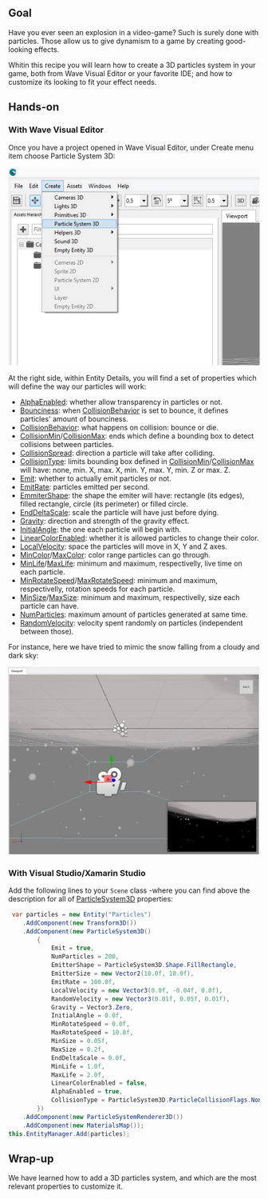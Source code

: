 ## Goal

Have you ever seen an explosion in a video-game? Such is surely done with particles. Those allow us to give dynamism to a game by creating good-looking effects.

Whitin this recipe you will learn how to create a 3D particles system in your game, both from Wave Visual Editor or your favorite IDE; and how to customize its looking to fit your effect needs.

## Hands-on

### With Wave Visual Editor

Once you have a project opened in Wave Visual Editor, under Create menu item choose Particle System 3D:

![](images/CreateParticle/Particles3DCreateMenu.jpg)

At the right side, within Entity Details, you will find a set of properties which will define the way our particles will work:
* [AlphaEnabled](xref:WaveEngine.Components.Particles.ParticleSystem3D.AlphaEnabled): whether allow transparency in particles or not.
* [Bounciness](xref:WaveEngine.Components.Particles.ParticleSystem3D.Bounciness): when [CollisionBehavior](xref:WaveEngine.Components.Particles.ParticleSystem3D.CollisionBehavior) is set to bounce, it defines particles' amount of bounciness.
* [CollisionBehavior](xref:WaveEngine.Components.Particles.ParticleSystem3D.CollisionBehavior): what happens on collision: bounce or die.
* [CollisionMin](xref:WaveEngine.Components.Particles.ParticleSystem3D.CollisionMin)/[CollisionMax](xref:WaveEngine.Components.Particles.ParticleSystem3D.CollisionMax): ends which define a bounding box to detect collisions between particles.
* [CollisionSpread](xref:WaveEngine.Components.Particles.ParticleSystem3D.CollisionSpread): direction a particle will take after colliding.
* [CollisionType](xref:WaveEngine.Components.Particles.ParticleSystem3D.CollisionType): limits bounding box defined in [CollisionMin](xref:WaveEngine.Components.Particles.ParticleSystem3D.CollisionMin)/[CollisionMax](xref:WaveEngine.Components.Particles.ParticleSystem3D.CollisionMax) will have: none, min. X, max. X, min. Y, max. Y, min. Z or max. Z.
* [Emit](xref:WaveEngine.Components.Particles.ParticleSystem3D.Emit): whether to actually emit particles or not.
* [EmitRate](xref:WaveEngine.Components.Particles.ParticleSystem3D.EmitRate): particles emitted per second.
* [EmmiterShape](xref:WaveEngine.Components.Particles.ParticleSystem3D.EmitterShape): the shape the emiter will have: rectangle (its edges), filled rectangle, circle (its perimeter) or filled circle.
* [EndDeltaScale](xref:WaveEngine.Components.Particles.ParticleSystem3D.EndDeltaScale): scale the particle will have just before dying.
* [Gravity](xref:WaveEngine.Components.Particles.ParticleSystem3D.Gravity): direction and strength of the gravity effect.
* [InitialAngle](xref:WaveEngine.Components.Particles.ParticleSystem3D.InitialAngle): the one each particle will begin with.
* [LinearColorEnabled](xref:WaveEngine.Components.Particles.ParticleSystem3D.LinearColorEnabled): whether it is allowed particles to change their color.
* [LocalVelocity](xref:WaveEngine.Components.Particles.ParticleSystem3D.LocalVelocity): space the particles will move in X, Y and Z axes.
* [MinColor](xref:WaveEngine.Components.Particles.ParticleSystem3D.MinColor)/[MaxColor](xref:WaveEngine.Components.Particles.ParticleSystem3D.MaxColor): color range particles can go through.
* [MinLife](xref:WaveEngine.Components.Particles.ParticleSystem3D.MinLife)/[MaxLife](xref:WaveEngine.Components.Particles.ParticleSystem3D.MaxLife): minimum and maximum, respectivelly, live time on each particle.
* [MinRotateSpeed](xref:WaveEngine.Components.Particles.ParticleSystem3D.MinRotateSpeed)/[MaxRotateSpeed](xref:WaveEngine.Components.Particles.ParticleSystem3D.MaxRotateSpeed): minimum and maximum, respectivelly, rotation speeds for each particle.
* [MinSize](xref:WaveEngine.Components.Particles.ParticleSystem3D.MinSize)/[MaxSize](xref:WaveEngine.Components.Particles.ParticleSystem3D.MaxSize): minimum and maximum, respectivelly, size each particle can have.
* [NumParticles](xref:WaveEngine.Components.Particles.ParticleSystem3D.NumParticles): maximum amount of particles generated at same time.
* [RandomVelocity](xref:WaveEngine.Components.Particles.ParticleSystem3D.RandomVelocity): velocity spent randomly on particles (independent between those).

For instance, here we have tried to mimic the snow falling from a cloudy and dark sky:

![](images/CreateParticle/Particle3DEditor.jpg)

### With Visual Studio/Xamarin Studio

Add the following lines to your `Scene` class -where you can find above the description for all of [ParticleSystem3D](xref:WaveEngine.Components.Particles.ParticleSystem3D) properties:

```c#
 var particles = new Entity("Particles")
    .AddComponent(new Transform3D())
    .AddComponent(new ParticleSystem3D()
        {
            Emit = true,
            NumParticles = 200,
            EmitterShape = ParticleSystem3D.Shape.FillRectangle,
            EmitterSize = new Vector2(10.0f, 10.0f),
            EmitRate = 100.0f,
            LocalVelocity = new Vector3(0.0f, -0.04f, 0.0f),
            RandomVelocity = new Vector3(0.01f, 0.05f, 0.01f),
            Gravity = Vector3.Zero,
            InitialAngle = 0.0f,
            MinRotateSpeed = 0.0f,
            MaxRotateSpeed = 10.0f,
            MinSize = 0.05f,
            MaxSize = 0.2f,
            EndDeltaScale = 0.0f,
            MinLife = 1.0f,
            MaxLife = 2.0f,
            LinearColorEnabled = false,
            AlphaEnabled = true,
            CollisionType = ParticleSystem3D.ParticleCollisionFlags.None
        })
    .AddComponent(new ParticleSystemRenderer3D())
    .AddComponent(new MaterialsMap());
this.EntityManager.Add(particles);
```

## Wrap-up

We have learned how to add a 3D particles system, and which are the most relevant properties to customize it.
